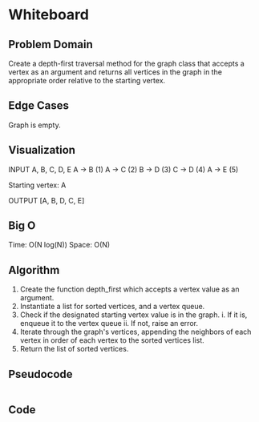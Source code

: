 # Whiteboard

## Problem Domain

Create a depth-first traversal method for the graph class that accepts a vertex as an argument and returns all vertices in the graph in the appropriate order relative to the starting vertex.

## Edge Cases

Graph is empty.

## Visualization

INPUT
A, B, C, D, E
A -> B (1)
A -> C (2)
B -> D (3)
C -> D (4)
A -> E (5)

Starting vertex: A

OUTPUT
[A, B, D, C, E]

## Big O

Time: O(N log(N))
Space: O(N)

## Algorithm

1. Create the function depth_first which accepts a vertex value as an argument.
2. Instantiate a list for sorted vertices, and a vertex queue.
3. Check if the designated starting vertex value is in the graph.
   i. If it is, enqueue it to the vertex queue
   ii. If not, raise an error.
4. Iterate through the graph's vertices, appending the neighbors of each vertex in order of each vertex to the sorted vertices list.
5. Return the list of sorted vertices.

## Pseudocode

```

```

## Code

```

```
